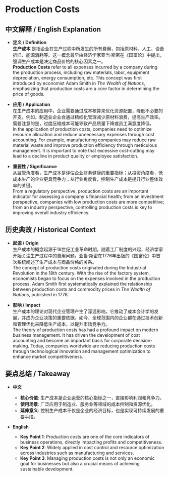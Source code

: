 # Production Costs

## 中文解释 / English Explanation

* **定义 / Definition**  
  **生产成本** 是指企业在生产过程中所发生的所有费用，包括原材料、人工、设备折旧、能源消耗等。这一概念最早由经济学家亚当·斯密在《国富论》中提出，强调生产成本是决定商品价格的核心因素之一。  
  **Production Costs** refer to all expenses incurred by a company during the production process, including raw materials, labor, equipment depreciation, energy consumption, etc. This concept was first introduced by economist Adam Smith in *The Wealth of Nations*, emphasizing that production costs are a core factor in determining the price of goods.

* **应用 / Application**  
  在生产成本的应用中，企业需要通过成本核算来优化资源配置，降低不必要的开支。例如，制造业企业会通过精细化管理减少原材料浪费，提高生产效率。需要注意的是，过度压缩成本可能导致产品质量下降或员工满意度降低。  
  In the application of production costs, companies need to optimize resource allocation and reduce unnecessary expenses through cost accounting. For example, manufacturing companies may reduce raw material waste and improve production efficiency through meticulous management. It is important to note that excessive cost-cutting may lead to a decline in product quality or employee satisfaction.

* **重要性 / Significance**  
  从监管角度看，生产成本是评估企业财务健康的重要指标；从投资角度看，低成本生产的企业更具竞争力；从行业角度看，控制生产成本是提升行业整体效率的关键。  
  From a regulatory perspective, production costs are an important indicator for assessing a company's financial health; from an investment perspective, companies with low production costs are more competitive; from an industry perspective, controlling production costs is key to improving overall industry efficiency.

## 历史典故 / Historical Context

* **起源 / Origin**  
  生产成本的概念起源于18世纪工业革命时期。随着工厂制度的兴起，经济学家开始关注生产过程中的费用问题。亚当·斯密在1776年出版的《国富论》中首次系统阐述了生产成本与商品价格的关系。  
  The concept of production costs originated during the Industrial Revolution in the 18th century. With the rise of the factory system, economists began to focus on the expenses involved in the production process. Adam Smith first systematically explained the relationship between production costs and commodity prices in *The Wealth of Nations*, published in 1776.

* **影响 / Impact**  
  生产成本的理论对现代企业管理产生了深远影响。它推动了成本会计学的发展，并成为企业决策的重要依据。如今，全球范围内的企业都在通过技术创新和管理优化来降低生产成本，以提升市场竞争力。  
  The theory of production costs has had a profound impact on modern business management. It has driven the development of cost accounting and become an important basis for corporate decision-making. Today, companies worldwide are reducing production costs through technological innovation and management optimization to enhance market competitiveness.

## 要点总结 / Takeaway

* **中文**  
  - **核心价值**: 生产成本是企业运营的核心指标之一，直接影响利润和竞争力。  
  - **使用场景**: 广泛应用于制造业、服务业等领域的成本控制和资源优化。  
  - **延伸意义**: 控制生产成本不仅是企业的经济目标，也是实现可持续发展的重要手段。

* **English**  
  - **Key Point 1**: Production costs are one of the core indicators of business operations, directly impacting profits and competitiveness.  
  - **Key Point 2**: Widely applied in cost control and resource optimization across industries such as manufacturing and services.  
  - **Key Point 3**: Managing production costs is not only an economic goal for businesses but also a crucial means of achieving sustainable development.